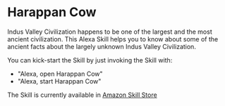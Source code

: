 # Harappan Cow 

Indus Valley Civilization happens to be one of the largest and the most ancient civilization. This Alexa Skill helps you to know about some of the ancient 
facts about the largely unknown Indus Valley Civilization.

You can kick-start the Skill by just invoking the Skill with: 

- "Alexa, open Harappan Cow"
- "Alexa, start Harappan Cow"

The Skill is currently available in [Amazon Skill Store](https://www.amazon.com/dp/B081C9WJ6X)

